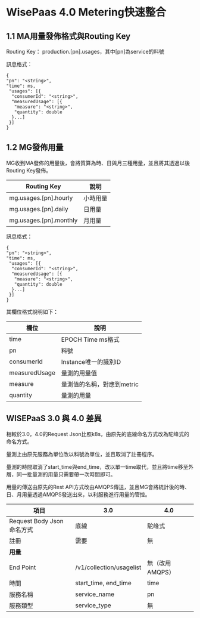 # WisePaas 4.0 Metering快速整合



## 1.1 MA用量發佈格式與Routing Key

Routing Key：  production.[pn].usages，其中[pn]為service的料號


訊息格式：

```
{
"pn": "<string>",
"time": ms,
 "usages": [{
  "consumerId": "<string>",
  "measuredUsage": [{
   "measure": "<string>",
   "quantity": double
  }...]
 }]
}
```

## 1.2 MG發佈用量 

MG收到MA發佈的用量後，會將質算為時、日與月三種用量，並且將其透過以後Routing Key發佈。

| Routing Key            | 說明     |
| ---------------------- | -------- |
| mg.usages.[pn].hourly  | 小時用量 |
| mg.usages.[pn].daily   | 日用量   |
| mg.usages.[pn].monthly | 月用量   |

訊息格式：

```
{
"pn": "<string>",
"time": ms,
 "usages": [{
  "consumerId": "<string>",
  "measuredUsage": [{
   "measure": "<string>",
   "quantity": double
  }...]
 }]
}
```

其欄位格式說明如下：

| 欄位          | 說明                       |
| ------------- | -------------------------- |
| time          | EPOCH Time ms格式          |
| pn            | 料號                       |
| consumerId    | Instance唯一的識別ID       |
| measuredUsage | 量測的用量值               |
| measure       | 量測值的名稱，對應到metric |
| quantity      | 量測的用量                 |



## WISEPaaS 3.0 與 4.0 差異

相較於3.0，4.0的Request Json比照k8s，由原先的底線命名方式改為駝峰式的命名方式。

量測上由原先服務為單位改以料號為單位，並且取消了註冊程序。

量測的時間取消了start_time與end_time，改以單一time取代，並且將time移至外層，同一批量測的用量只需要帶一次時間即可。

用量的傳送由原先的Rest API方式改由AMQPS傳送，並且MG會將統計後的時、日、月用量透過AMQPS發送出來，以利服務進行用量的管控。

|項目|3.0|4.0|
|---|---|---|
|Request Body Json命名方式|底線|駝峰式|
|註冊|需要|無|
|**用量**|||
|End Point|/v1/collection/usagelist|無（改用AMQPS）|
|時間|start_time, end_time|time|
|服務名稱|service_name|pn|
|服務類型|service_type|無|
